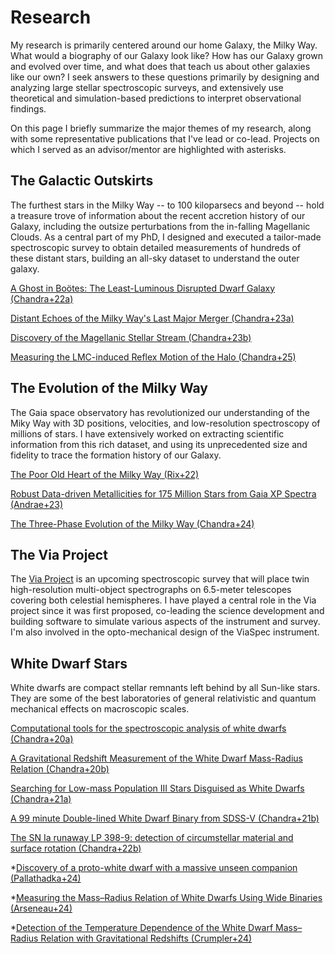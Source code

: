 <h1 id="Research">Research</h1>

My research is primarily centered around our home Galaxy, the Milky Way. What would a biography of our Galaxy look like? How has our Galaxy grown and evolved over time, and what does that teach us about other galaxies like our own? I seek answers to these questions primarily by designing and analyzing large stellar spectroscopic surveys, and extensively use theoretical and simulation-based predictions to interpret observational findings. 

On this page I briefly summarize the major themes of my research, along with some representative publications that I've lead or co-lead. Projects on which I served as an advisor/mentor are highlighted with asterisks.

<h2 id="oh">The Galactic Outskirts</h2>

The furthest stars in the Milky Way -- to 100 kiloparsecs and beyond -- hold a treasure trove of information about the recent accretion history of our Galaxy, including the outsize perturbations from the in-falling Magellanic Clouds. 
As a central part of my PhD, I designed and executed a tailor-made spectroscopic survey to obtain detailed measurements of hundreds of these distant stars, building an all-sky dataset to understand the outer galaxy. 

[A Ghost in Boötes: The Least-Luminous Disrupted Dwarf Galaxy (Chandra+22a)](https://ui.adsabs.harvard.edu/abs/2022ApJ...940..127C/abstract)

[Distant Echoes of the Milky Way's Last Major Merger (Chandra+23a)](https://ui.adsabs.harvard.edu/abs/2023ApJ...951...26C/abstract)

[Discovery of the Magellanic Stellar Stream (Chandra+23b)](https://ui.adsabs.harvard.edu/abs/2023ApJ...956..110C/abstract)

[Measuring the LMC-induced Reflex Motion of the Halo (Chandra+25)](https://ui.adsabs.harvard.edu/abs/2024arXiv240601676C/abstract)


<h2 id="oh">The Evolution of the Milky Way</h2>

The Gaia space observatory has revolutionized our understanding of the Miky Way with 3D positions, velocities, and low-resolution spectroscopy of millions of stars. I have extensively worked on extracting scientific information from this rich dataset, and using its unprecedented size and fidelity to trace the formation history of our Galaxy. 

[The Poor Old Heart of the Milky Way (Rix+22)](https://ui.adsabs.harvard.edu/abs/2022ApJ...941...45R/abstract)

[Robust Data-driven Metallicities for 175 Million Stars from Gaia XP Spectra (Andrae+23)](https://ui.adsabs.harvard.edu/abs/2023ApJS..267....8A/abstract)

[The Three-Phase Evolution of the Milky Way (Chandra+24)](https://ui.adsabs.harvard.edu/abs/2023arXiv231013050C/abstract)


<h2 id="oh">The Via Project</h2>

The [Via Project](https://github.com/via-project/) is an upcoming spectroscopic survey that will place twin high-resolution multi-object spectrographs on 6.5-meter telescopes covering both celestial hemispheres. I have played a central role in the Via project since it was first proposed, co-leading the science development and building software to simulate various aspects of the instrument and survey. I'm also involved in the opto-mechanical design of the ViaSpec instrument. 

<h2 id="oh">White Dwarf Stars</h2>

White dwarfs are compact stellar remnants left behind by all Sun-like stars. They are some of the best laboratories of general relativistic and quantum mechanical effects on macroscopic scales. 

[Computational tools for the spectroscopic analysis of white dwarfs (Chandra+20a)](https://ui.adsabs.harvard.edu/abs/2020MNRAS.497.2688C/abstract)

[A Gravitational Redshift Measurement of the White Dwarf Mass-Radius Relation (Chandra+20b)](https://ui.adsabs.harvard.edu/abs/2020ApJ...899..146C/abstract)

[Searching for Low-mass Population III Stars Disguised as White Dwarfs (Chandra+21a)](https://ui.adsabs.harvard.edu/abs/2021AJ....161..197C/abstract)

[A 99 minute Double-lined White Dwarf Binary from SDSS-V (Chandra+21b)](https://ui.adsabs.harvard.edu/abs/2021ApJ...921..160C/abstract)

[The SN Ia runaway LP 398-9: detection of circumstellar material and surface rotation (Chandra+22b)](https://ui.adsabs.harvard.edu/abs/2022MNRAS.512.6122C/abstract)

\*[Discovery of a proto-white dwarf with a massive unseen companion (Pallathadka+24)](https://ui.adsabs.harvard.edu/abs/2023arXiv231016313A/abstract)

\*[Measuring the Mass–Radius Relation of White Dwarfs Using Wide Binaries (Arseneau+24)](https://ui.adsabs.harvard.edu/abs/2024ApJ...963...17A/abstract)

\*[Detection of the Temperature Dependence of the White Dwarf Mass–Radius Relation with Gravitational Redshifts (Crumpler+24)](https://ui.adsabs.harvard.edu/abs/2024ApJ...977..237C/abstract)
